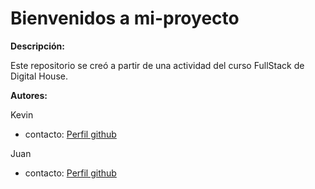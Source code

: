 # Bienvenidos a mi-proyecto

**Descripción:**

Este repositorio se creó a partir de una actividad del curso FullStack de Digital House.

**Autores:**

Kevin
- contacto: [Perfil github](http://https://github.com/Amkevindl "Perfil github")

Juan
- contacto: [Perfil github](http://https://github.com/cactusjohn21 "Perfil github")

